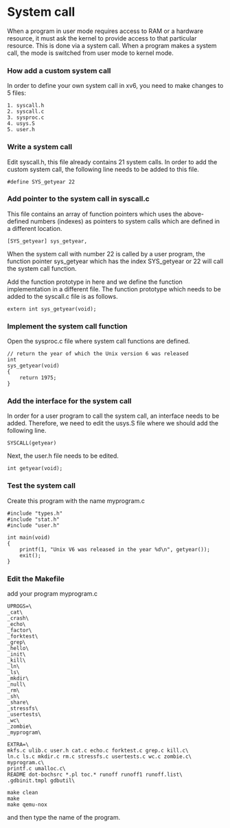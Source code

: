 # System call
When a program in user mode requires access to RAM or a hardware resource, it must ask the kernel to provide access to that particular resource. This is done via a system call. When a program makes a system call, the mode is switched from user mode to kernel mode.

### How add a custom system call

In order to define your own system call in xv6, you need to make changes to 5 files:

```
1. syscall.h
2. syscall.c
3. sysproc.c
4. usys.S
5. user.h
```

### Write a system call
Edit syscall.h, this file already contains 21 system calls. In order to add the custom system call, the following line needs to be added to this file.

```
#define SYS_getyear 22
```

### Add pointer to the system call in syscall.c
This file contains an array of function pointers which uses the above-defined numbers (indexes) as pointers to system calls which are defined in a different location. 

```
[SYS_getyear] sys_getyear,
```

When the system call with number 22 is called by a user program, the function pointer sys_getyear which has the index SYS_getyear or 22 will call the system call function. 

Add the function prototype in here and we define the function implementation in a different file. The function prototype which needs to be added to the syscall.c file is as follows. 

```
extern int sys_getyear(void);
```


### Implement the system call function
Open the sysproc.c file where system call functions are defined.

```
// return the year of which the Unix version 6 was released
int
sys_getyear(void)
{
    return 1975;
}
```

### Add the interface for the system call
In order for a user program to call the system call, an interface needs to be added. Therefore, we need to edit the usys.S file where we should add the following line.

```
SYSCALL(getyear)
```

Next, the user.h file needs to be edited.

```
int getyear(void);
```

### Test the system call
Create this program with the name myprogram.c 

```
#include "types.h"
#include "stat.h"
#include "user.h"
 
int main(void)
{
    printf(1, "Unix V6 was released in the year %d\n", getyear());
    exit();
}
```

### Edit the Makefile
add your program myprogram.c

```
UPROGS=\
_cat\
_crash\
_echo\
_factor\
_forktest\
_grep\
_hello\
_init\
_kill\
_ln\
_ls\
_mkdir\
_null\
_rm\
_sh\
_share\
_stressfs\
_usertests\
_wc\
_zombie\
_myprogram\
```

```
EXTRA=\
mkfs.c ulib.c user.h cat.c echo.c forktest.c grep.c kill.c\
ln.c ls.c mkdir.c rm.c stressfs.c usertests.c wc.c zombie.c\
myprogram.c\
printf.c umalloc.c\
README dot-bochsrc *.pl toc.* runoff runoff1 runoff.list\
.gdbinit.tmpl gdbutil\
```

```
make clean
make
make qemu-nox
```
and then type the name of the program. 
